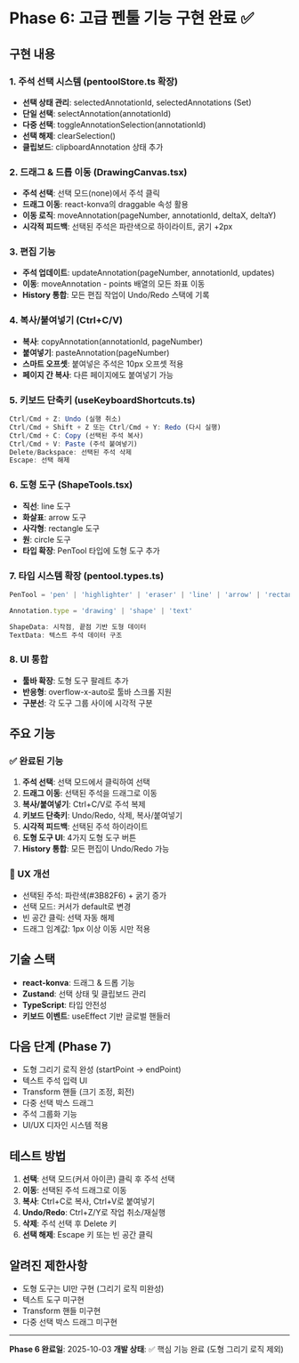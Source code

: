 # Phase 6: 고급 펜툴 기능 구현 완료 ✅

## 구현 내용

### 1. 주석 선택 시스템 (pentoolStore.ts 확장)
- **선택 상태 관리**: selectedAnnotationId, selectedAnnotations (Set)
- **단일 선택**: selectAnnotation(annotationId)
- **다중 선택**: toggleAnnotationSelection(annotationId)
- **선택 해제**: clearSelection()
- **클립보드**: clipboardAnnotation 상태 추가

### 2. 드래그 & 드롭 이동 (DrawingCanvas.tsx)
- **주석 선택**: 선택 모드(none)에서 주석 클릭
- **드래그 이동**: react-konva의 draggable 속성 활용
- **이동 로직**: moveAnnotation(pageNumber, annotationId, deltaX, deltaY)
- **시각적 피드백**: 선택된 주석은 파란색으로 하이라이트, 굵기 +2px

### 3. 편집 기능
- **주석 업데이트**: updateAnnotation(pageNumber, annotationId, updates)
- **이동**: moveAnnotation - points 배열의 모든 좌표 이동
- **History 통합**: 모든 편집 작업이 Undo/Redo 스택에 기록

### 4. 복사/붙여넣기 (Ctrl+C/V)
- **복사**: copyAnnotation(annotationId, pageNumber)
- **붙여넣기**: pasteAnnotation(pageNumber)
- **스마트 오프셋**: 붙여넣은 주석은 10px 오프셋 적용
- **페이지 간 복사**: 다른 페이지에도 붙여넣기 가능

### 5. 키보드 단축키 (useKeyboardShortcuts.ts)
```typescript
Ctrl/Cmd + Z: Undo (실행 취소)
Ctrl/Cmd + Shift + Z 또는 Ctrl/Cmd + Y: Redo (다시 실행)
Ctrl/Cmd + C: Copy (선택된 주석 복사)
Ctrl/Cmd + V: Paste (주석 붙여넣기)
Delete/Backspace: 선택된 주석 삭제
Escape: 선택 해제
```

### 6. 도형 도구 (ShapeTools.tsx)
- **직선**: line 도구
- **화살표**: arrow 도구
- **사각형**: rectangle 도구
- **원**: circle 도구
- **타입 확장**: PenTool 타입에 도형 도구 추가

### 7. 타입 시스템 확장 (pentool.types.ts)
```typescript
PenTool = 'pen' | 'highlighter' | 'eraser' | 'line' | 'arrow' | 'rectangle' | 'circle' | 'text' | 'none'

Annotation.type = 'drawing' | 'shape' | 'text'

ShapeData: 시작점, 끝점 기반 도형 데이터
TextData: 텍스트 주석 데이터 구조
```

### 8. UI 통합
- **툴바 확장**: 도형 도구 팔레트 추가
- **반응형**: overflow-x-auto로 툴바 스크롤 지원
- **구분선**: 각 도구 그룹 사이에 시각적 구분

## 주요 기능

### ✅ 완료된 기능
1. **주석 선택**: 선택 모드에서 클릭하여 선택
2. **드래그 이동**: 선택된 주석을 드래그로 이동
3. **복사/붙여넣기**: Ctrl+C/V로 주석 복제
4. **키보드 단축키**: Undo/Redo, 삭제, 복사/붙여넣기
5. **시각적 피드백**: 선택된 주석 하이라이트
6. **도형 도구 UI**: 4가지 도형 도구 버튼
7. **History 통합**: 모든 편집이 Undo/Redo 가능

### 🎨 UX 개선
- 선택된 주석: 파란색(#3B82F6) + 굵기 증가
- 선택 모드: 커서가 default로 변경
- 빈 공간 클릭: 선택 자동 해제
- 드래그 임계값: 1px 이상 이동 시만 적용

## 기술 스택
- **react-konva**: 드래그 & 드롭 기능
- **Zustand**: 선택 상태 및 클립보드 관리
- **TypeScript**: 타입 안전성
- **키보드 이벤트**: useEffect 기반 글로벌 핸들러

## 다음 단계 (Phase 7)
- 도형 그리기 로직 완성 (startPoint → endPoint)
- 텍스트 주석 입력 UI
- Transform 핸들 (크기 조정, 회전)
- 다중 선택 박스 드래그
- 주석 그룹화 기능
- UI/UX 디자인 시스템 적용

## 테스트 방법
1. **선택**: 선택 모드(커서 아이콘) 클릭 후 주석 선택
2. **이동**: 선택된 주석 드래그로 이동
3. **복사**: Ctrl+C로 복사, Ctrl+V로 붙여넣기
4. **Undo/Redo**: Ctrl+Z/Y로 작업 취소/재실행
5. **삭제**: 주석 선택 후 Delete 키
6. **선택 해제**: Escape 키 또는 빈 공간 클릭

## 알려진 제한사항
- 도형 도구는 UI만 구현 (그리기 로직 미완성)
- 텍스트 도구 미구현
- Transform 핸들 미구현
- 다중 선택 박스 드래그 미구현

---

**Phase 6 완료일**: 2025-10-03
**개발 상태**: ✅ 핵심 기능 완료 (도형 그리기 로직 제외)
